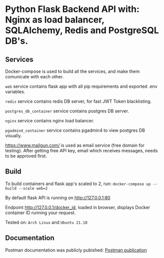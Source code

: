 # Python Flask Backend API with: Nginx as load balancer, SQLAlchemy, Redis and PostgreSQL DB's.

## Services

Docker-compose is used to build all the services, and make them comunicate with each other.

`web` service contains flask app with all pip requirements and exported .env variables.

`redis` service contains redis DB server, for fast JWT Token blacklisting.

`postgres_db_container` service contains postgres DB server.

`nginx` service contains nginx load balancer.

`pgadmin4_container` service contains pgadmin4 to view postgres DB visually.

https://www.mailgun.com/ is used as email service (free domain for testing). After getting free API key, email which receives messages, needs to be approved first.

## Build

To build containers and flask app's scaled to 2, run: `docker-compose up --build --scale web=2`

By default flask API is running on http://127.0.0.1:80

Endpoint http://127.0.0.1/docker_id, loaded in browser, displays Docker container ID running your request.

Tested on: `Arch Linux` and `Ubuntu 21.10`

## Documentation

Postman documentation was publicly pubished: [Postman publication](https://documenter.getpostman.com/view/21319787/UzBmMnEK)